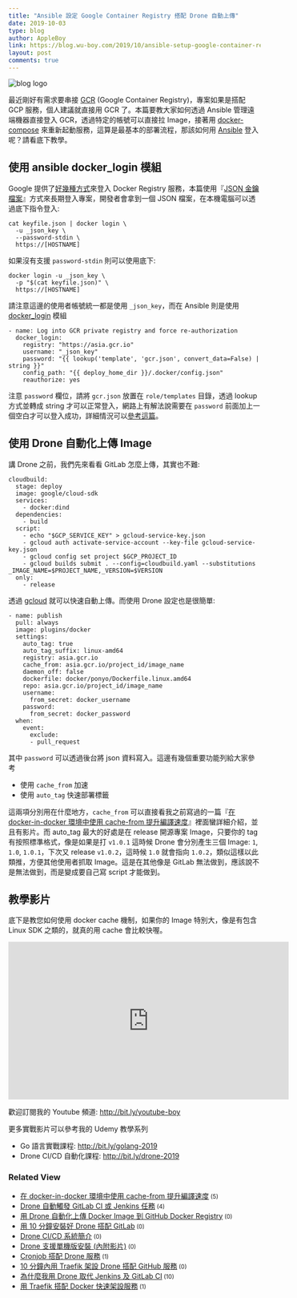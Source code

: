 ```yaml
---
title: "Ansible 設定 Google Container Registry 搭配 Drone 自動上傳"
date: 2019-10-03
type: blog
author: AppleBoy
link: https://blog.wu-boy.com/2019/10/ansible-setup-google-container-registry-and-upload-image-via-drone-ci-cd/
layout: post
comments: true
---
```


<p><img src="https://lh3.googleusercontent.com/mese3VEnyNElOz7iL-z3w0nxM4PcNjC6lfPWxLbPrHTFr3PvKeyxGwIxTXoRztpidxN7gX8WlRtzBsfxkOVb_Pt-jEwCbZtYDD3l0DLeBger7XaC40XVyPUgAyT6yU_FdqJeAUCSQik=w1920-h1080" alt="blog logo" /></p>
<p>最近剛好有需求要串接 <a href="https://cloud.google.com/container-registry/">GCR</a> (Google Container Registry)，專案如果是搭配 GCP 服務，個人建議就直接用 GCR 了。本篇要教大家如何透過 Ansible 管理遠端機器直接登入 GCR，透過特定的帳號可以直接拉 Image，接著用 <a href="https://docs.docker.com/compose/">docker-compose</a> 來重新起動服務，這算是最基本的部署流程，那該如何用 <a href="https://www.ansible.com/">Ansible</a> 登入呢？請看底下教學。</p>
<span id="more-7474"></span>
<h2>使用 ansible docker_login 模組</h2>
<p>Google 提供了<a href="https://cloud.google.com/container-registry/docs/advanced-authentication?hl=zh-tw">好幾種方式</a>來登入 Docker Registry 服務，本篇使用『<a href="https://cloud.google.com/container-registry/docs/advanced-authentication?hl=zh-tw#json_key_file">JSON 金鑰檔案</a>』方式來長期登入專案，開發者會拿到一個 JSON 檔案，在本機電腦可以透過底下指令登入:</p>
<pre><code class="language-bash">cat keyfile.json | docker login \
  -u _json_key \
  --password-stdin \
  https://[HOSTNAME]</code></pre>
<p>如果沒有支援 <code>password-stdin</code> 則可以使用底下:</p>
<pre><code class="language-bash">docker login -u _json_key \
  -p &quot;$(cat keyfile.json)&quot; \
  https://[HOSTNAME]</code></pre>
<p>請注意這邊的使用者帳號統一都是使用 <code>_json_key</code>，而在 Ansible 則是使用 <a href="https://docs.ansible.com/ansible/latest/modules/docker_login_module.html">docker_login</a> 模組</p>
<pre><code class="language-yaml">- name: Log into GCR private registry and force re-authorization
  docker_login:
    registry: &quot;https://asia.gcr.io&quot;
    username: &quot;_json_key&quot;
    password: &quot;{{ lookup(&#039;template&#039;, &#039;gcr.json&#039;, convert_data=False) | string }}&quot;
    config_path: &quot;{{ deploy_home_dir }}/.docker/config.json&quot;
    reauthorize: yes</code></pre>
<p>注意 <code>password</code> 欄位，請將 <code>gcr.json</code> 放置在 <code>role/templates</code> 目錄，透過 lookup 方式並轉成 string 才可以正常登入，網路上有解法說需要在 <code>password</code> 前面加上一個空白才可以登入成功，詳細情況可以<a href="https://stackoverflow.com/questions/57260374/docker-login-to-gce-using-ansible-docker-login-and-json-key">參考這篇</a>。</p>
<h2>使用 Drone 自動化上傳 Image</h2>
<p>講 Drone 之前，我們先來看看 GitLab 怎麼上傳，其實也不難:</p>
<pre><code class="language-yaml">cloudbuild:
  stage: deploy
  image: google/cloud-sdk
  services:
    - docker:dind
  dependencies:
    - build
  script:
    - echo &quot;$GCP_SERVICE_KEY&quot; &gt; gcloud-service-key.json
    - gcloud auth activate-service-account --key-file gcloud-service-key.json
    - gcloud config set project $GCP_PROJECT_ID
    - gcloud builds submit . --config=cloudbuild.yaml --substitutions _IMAGE_NAME=$PROJECT_NAME,_VERSION=$VERSION
  only:
    - release</code></pre>
<p>透過 <a href="https://cloud.google.com/sdk/gcloud/?hl=zh-tw">gcloud</a> 就可以快速自動上傳。而使用 Drone 設定也是很簡單:</p>
<pre><code class="language-yaml">- name: publish
  pull: always
  image: plugins/docker
  settings:
    auto_tag: true
    auto_tag_suffix: linux-amd64
    registry: asia.gcr.io
    cache_from: asia.gcr.io/project_id/image_name
    daemon_off: false
    dockerfile: docker/ponyo/Dockerfile.linux.amd64
    repo: asia.gcr.io/project_id/image_name
    username:
      from_secret: docker_username
    password:
      from_secret: docker_password
  when:
    event:
      exclude:
      - pull_request</code></pre>
<p>其中 <code>password</code> 可以透過後台將 json 資料寫入。這邊有幾個重要功能列給大家參考</p>
<ul>
<li>使用 <code>cache_from</code> 加速</li>
<li>使用 <code>auto_tag</code> 快速部署標籤</li>
</ul>
<p>這兩項分別用在什麼地方，<code>cache_from</code> 可以直接看我之前寫過的一篇『<a href="https://blog.wu-boy.com/2019/02/using-cache-from-can-speed-up-your-docker-builds">在 docker-in-docker 環境中使用 cache-from 提升編譯速度</a>』裡面蠻詳細介紹，並且有影片。而 auto_tag 最大的好處是在 release 開源專案 Image，只要你的 tag 有按照標準格式，像是如果是打 <code>v1.0.1</code> 這時候 Drone 會分別產生三個 Image: <code>1</code>, <code>1.0</code>, <code>1.0.1</code>，下次又 release <code>v1.0.2</code>，這時候 <code>1.0</code> 就會指向 <code>1.0.2</code>，類似這樣以此類推，方便其他使用者抓取 Image。這是在其他像是 GitLab 無法做到，應該說不是無法做到，而是變成要自己寫 script 才能做到。</p>
<h2>教學影片</h2>
<p>底下是教您如何使用 docker cache 機制，如果你的 Image 特別大，像是有包含 Linux SDK 之類的，就真的用 cache 會比較快喔。</p>
<iframe width="560" height="315" src="https://www.youtube.com/embed/Taa6QkStg78" frameborder="0" allow="accelerometer; autoplay; encrypted-media; gyroscope; picture-in-picture" allowfullscreen></iframe>
<p>歡迎訂閱我的 Youtube 頻道: <a href="http://bit.ly/youtube-boy">http://bit.ly/youtube-boy</a></p>
<p>更多實戰影片可以參考我的 Udemy 教學系列</p>
<ul>
<li>Go 語言實戰課程: <a href="http://bit.ly/golang-2019">http://bit.ly/golang-2019</a></li>
<li>Drone CI/CD 自動化課程: <a href="http://bit.ly/drone-2019">http://bit.ly/drone-2019</a></li>
</ul>
<div class="wp_rp_wrap  wp_rp_plain" ><div class="wp_rp_content"><h3 class="related_post_title">Related View</h3><ul class="related_post wp_rp"><li data-position="0" data-poid="in-7263" data-post-type="none" ><a href="https://blog.wu-boy.com/2019/02/using-cache-from-can-speed-up-your-docker-builds/" class="wp_rp_title">在 docker-in-docker 環境中使用 cache-from 提升編譯速度</a><small class="wp_rp_comments_count"> (5)</small><br /></li><li data-position="1" data-poid="in-6745" data-post-type="none" ><a href="https://blog.wu-boy.com/2017/06/trigger-gitlab-ci-or-jenkins-using-drone/" class="wp_rp_title">Drone 自動觸發 GitLab CI 或 Jenkins 任務</a><small class="wp_rp_comments_count"> (4)</small><br /></li><li data-position="2" data-poid="in-7458" data-post-type="none" ><a href="https://blog.wu-boy.com/2019/09/upload-docker-image-to-github-registry-using-drone/" class="wp_rp_title">用 Drone 自動化上傳 Docker Image 到 GitHub Docker Registry</a><small class="wp_rp_comments_count"> (0)</small><br /></li><li data-position="3" data-poid="in-7446" data-post-type="none" ><a href="https://blog.wu-boy.com/2019/08/install-drone-with-gitlab-in-10-minutes/" class="wp_rp_title">用 10 分鐘安裝好 Drone 搭配 GitLab</a><small class="wp_rp_comments_count"> (0)</small><br /></li><li data-position="4" data-poid="in-6945" data-post-type="none" ><a href="https://blog.wu-boy.com/2018/01/introduction-to-drone-cicd/" class="wp_rp_title">Drone CI/CD 系統簡介</a><small class="wp_rp_comments_count"> (0)</small><br /></li><li data-position="5" data-poid="in-7120" data-post-type="none" ><a href="https://blog.wu-boy.com/2018/11/install-drone-in-single-machine/" class="wp_rp_title">Drone 支援單機版安裝 (內附影片)</a><small class="wp_rp_comments_count"> (0)</small><br /></li><li data-position="6" data-poid="in-6739" data-post-type="none" ><a href="https://blog.wu-boy.com/2017/06/how-to-schedule-builds-in-drone/" class="wp_rp_title">Cronjob 搭配 Drone 服務</a><small class="wp_rp_comments_count"> (1)</small><br /></li><li data-position="7" data-poid="in-7298" data-post-type="none" ><a href="https://blog.wu-boy.com/2019/03/setup-traefik-with-drone-ci-cd-in-ten-minutes/" class="wp_rp_title">10 分鐘內用 Traefik 架設 Drone 搭配 GitHub 服務</a><small class="wp_rp_comments_count"> (0)</small><br /></li><li data-position="8" data-poid="in-6804" data-post-type="none" ><a href="https://blog.wu-boy.com/2017/09/why-i-choose-drone-as-ci-cd-tool/" class="wp_rp_title">為什麼我用 Drone 取代 Jenkins 及 GitLab CI</a><small class="wp_rp_comments_count"> (10)</small><br /></li><li data-position="9" data-poid="in-7193" data-post-type="none" ><a href="https://blog.wu-boy.com/2019/01/deploy-service-using-traefik-and-docker/" class="wp_rp_title">用 Traefik 搭配 Docker 快速架設服務</a><small class="wp_rp_comments_count"> (1)</small><br /></li></ul></div></div>